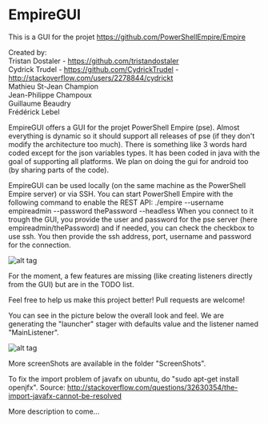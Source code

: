 # EmpireGUI
This is a GUI for the projet https://github.com/PowerShellEmpire/Empire

Created by:  
Tristan Dostaler - https://github.com/tristandostaler  
Cydrick Trudel  - https://github.com/CydrickTrudel - http://stackoverflow.com/users/2278844/cydrickt  
Mathieu St-Jean Champion  
Jean-Philippe Champoux  
Guillaume Beaudry  
Frédérick Lebel  

EmpireGUI offers a GUI for the projet PowerShell Empire (pse). Almost everything is dynamic so it should support all releases of pse (if they don't modify the architecture too much). There is something like 3 words hard coded except for the json variables types. It has been coded in java with the goal of supporting all platforms. We plan on doing the gui for android too (by sharing parts of the code).

EmpireGUI can be used locally (on the same machine as the PowerShell Empire server) or via SSH. You can start PowerShell Empire with the following command to enable the REST API: ./empire --username empireadmin --password thePassword --headless
When you connect to it trough the GUI, you provide the user and password for the pse server (here empireadmin/thePassword) and if needed, you can check the checkbox to use ssh. You then provide the ssh address, port, username and password for the connection. 

![alt tag](https://raw.githubusercontent.com/tristandostaler/EmpireGUI/master/ScreenShots/LoginScreen.PNG)


For the moment, a few features are missing (like creating listeners directly from the GUI) but are in the TODO list.

Feel free to help us make this project better! Pull requests are welcome!


You can see in the picture below the overall look and feel. We are generating the "launcher" stager with defaults value and the listener named "MainListener". 

![alt tag](https://raw.githubusercontent.com/tristandostaler/EmpireGUI/master/ScreenShots/GeneratingLauncherStager.PNG)


More screenShots are available in the folder "ScreenShots".

To fix the import problem of javafx on ubuntu, do "sudo apt-get install openjfx".
Source: http://stackoverflow.com/questions/32630354/the-import-javafx-cannot-be-resolved

More description to come...  
